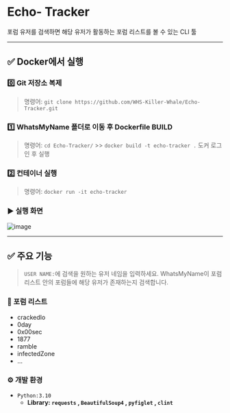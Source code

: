 # Echo- Tracker
포럼 유저를 검색하면 해당 유저가 활동하는 포럼 리스트를 볼 수 있는 CLI 툴

---

## ✅ Docker에서 실행

### 0️⃣ Git 저장소 복제
> 명령어: `git clone https://github.com/WHS-Killer-Whale/Echo-Tracker.git`
>
> 

### 1️⃣ WhatsMyName 폴더로 이동 후 Dockerfile BUILD
> 명령어: `cd Echo-Tracker/` >> `docker build -t echo-tracker .`
도커 로그인 후 실행
> 

### 2️⃣ 컨테이너 실행
> 명령어: `docker run -it echo-tracker`
>
> 

### ▶️ 실행 화면
![image](https://github.com/sunyou10/WhatsMyName/assets/145275007/01d62cf5-f324-4616-bd01-8bacab6bc319)


---

## ✅ 주요 기능
> `USER NAME:`에 검색을 원하는 유저 네임을 입력하세요.
WhatsMyName이 포럼 리스트 안의 포럼들에 해당 유저가 존재하는지 검색합니다.
>
> 

### 🚨 포럼 리스트
- crackedIo
- 0day
- 0x00sec
- 1877
- ramble
- infectedZone
- …


### ⚙️ 개발 환경
- `Python:3.10`
    - **Library: `requests` , `BeautifulSoup4` , `pyfiglet` , `clint`**
